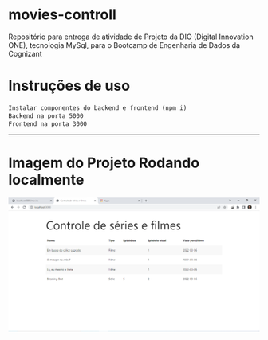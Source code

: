 # movies-controll
Repositório para entrega de atividade de Projeto da DIO (Digital Innovation ONE), tecnologia MySql, para o Bootcamp de Engenharia de Dados da Cognizant

# Instruções de uso
```
Instalar componentes do backend e frontend (npm i)
Backend na porta 5000
Frontend na porta 3000
```
--- 
# Imagem do Projeto Rodando localmente 
![Projeto MySQL](https://github.com/Trevisolli/movies-controll/blob/main/01-Tela.PNG?raw=true "Projeto DIO MySQL")

